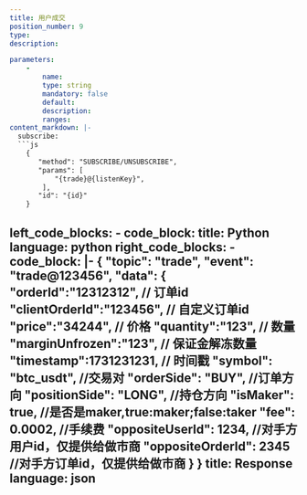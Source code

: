 ```yaml
---
title: 用户成交
position_number: 9
type:
description: 

parameters:
    -
        name:
        type: string
        mandatory: false
        default:
        description:
        ranges:
content_markdown: |-
  subscribe:
  ```js
    {
       "method": "SUBSCRIBE/UNSUBSCRIBE",
       "params": [
           "{trade}@{listenKey}",
        ],
       "id": "{id}"
    }
  ```

left_code_blocks:
    -
        code_block:
        title: Python
        language: python
right_code_blocks:
    -
        code_block: |-
            {
                "topic": "trade", 
                "event": "trade@123456", 
                "data": {
                        "orderId":"12312312",     // 订单id
                        "clientOrderId":"123456", // 自定义订单id
                        "price":"34244",          // 价格
                        "quantity":"123",         // 数量
                        "marginUnfrozen":"123",   // 保证金解冻数量
                        "timestamp":1731231231,   // 时间戳
                        "symbol": "btc_usdt",     //交易对
                        "orderSide": "BUY",       //订单方向
                        "positionSide": "LONG",   //持仓方向
                        "isMaker": true,          //是否是maker,true:maker;false:taker
                        "fee": 0.0002,            //手续费
                        "oppositeUserId": 1234,   //对手方用户id，仅提供给做市商
                        "oppositeOrderId": 2345   //对手方订单id，仅提供给做市商
                   }
            }
        title: Response
        language: json
---
```

